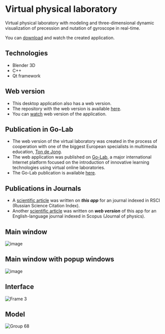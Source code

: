 # Virtual physical laboratory
Virtual physical laboratory with  modeling and three-dimensional dynamic visualization of precession and nutation of gyroscope in real-time.

You can <a href="https://github.com/igor-muram/Physics/raw/master/Charts/Publish/Прецессия%20и%20нутация%20гироскопа.exe" target="_blank">download</a> and watch the created application.

## Technologies

* Blender 3D
* C++
* Qt framework

## Web version

* This desktop application also has a web version.
* The repository with the web version is available <a href="https://github.com/igor-muram/WebPhysics" target="_blank">here</a>.
* You can <a href="https://golab.nstu.ru" target="_blank">watch</a> web version of the application.
  
## Publication in Go-Lab

* The web version of the virtual laboratory was created in the process of cooperation with one of the biggest European specialists in multimedia education, <a href="https://people.utwente.nl/a.j.m.dejong" target="_blank">Ton de Jong</a>.
* The web application was published on <a href="https://www.golabz.eu" target="_blank">Go-Lab</a>, a major international Internet platform focused on the introduction of innovative learning technologies using virtual online laboratories.
* The Go-Lab publication is available <a href="https://www.golabz.eu/lab/modeling-of-gyroscope-precession-and-nutation" target="_blank">here</a>.
  
## Publications in Journals

* A <a href="https://storage.tusur.ru/files/131947/essu-19-part-2.pdf#page=171" target="_blank">scientific article</a> was written on <b><i>this app</i></b> for an journal indexed in RSCI (Russian Science Citation Index).
* Another <a href="https://iopscience.iop.org/article/10.1088/1742-6596/1488/1/012005/pdf" target="_blank">scientific article</a> was written on <b><i>web version</i></b> of this app for an English-language journal indexed in Scopus (Journal of physics).

## Main window

![image](https://user-images.githubusercontent.com/54866075/126540525-ac400bc9-398c-49db-91a1-16784abe6eb9.png)

## Main window with popup windows

![image](https://user-images.githubusercontent.com/54866075/126540952-de595ad2-459a-49bf-bc88-ec26c5cf86ae.png)

## Interface

![Frame 3](https://user-images.githubusercontent.com/54866075/126541190-e6c2bef3-4fc0-4108-b7c6-4d762931a027.png)

## Model

![Group 68](https://user-images.githubusercontent.com/54866075/126878418-b8254328-1b48-4f26-a7a9-7a338dff7c91.png)
